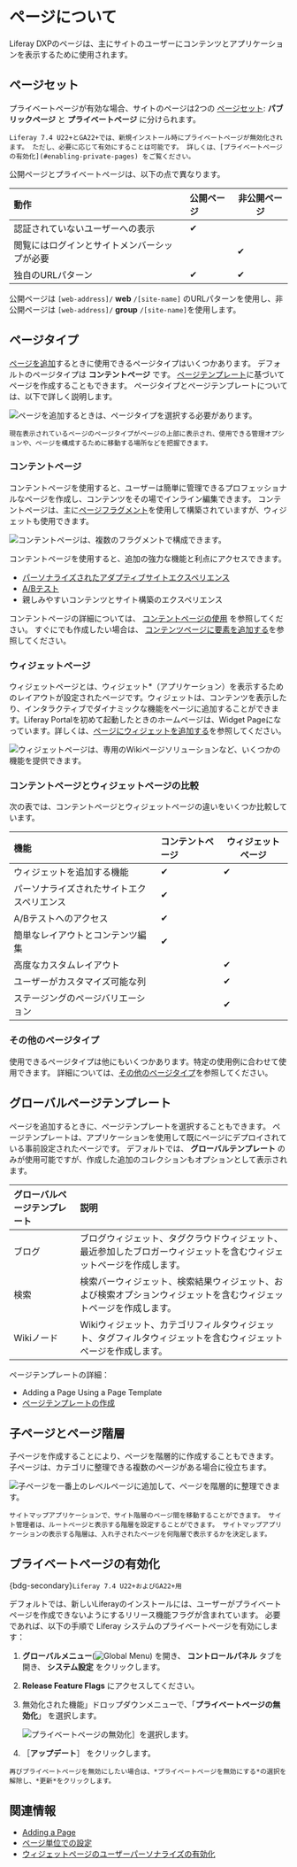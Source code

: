 # ページについて

Liferay DXPのページは、主にサイトのユーザーにコンテンツとアプリケーションを表示するために使用されます。

## ページセット

プライベートページが有効な場合、サイトのページは2つの [ページセット](../page-settings/configuring-page-sets.md): **パブリックページ** と **プライベートページ** に分けられます。

```{note}
Liferay 7.4 U22+とGA22+では、新規インストール時にプライベートページが無効化されます。 ただし、必要に応じて有効にすることは可能です。 詳しくは、[プライベートページの有効化](#enabling-private-pages) をご覧ください。
```

公開ページとプライベートページは、以下の点で異なります。

| 動作                     | 公開ページ    | 非公開ページ   |
|:---------------------- |:-------- | -------- |
| 認証されていないユーザーへの表示       | &#10004; |          |
| 閲覧にはログインとサイトメンバーシップが必要 |          | &#10004; |
| 独自のURLパターン             | &#10004; | &#10004; |

公開ページは `[web-address]/` **web** `/[site-name]` のURLパターンを使用し、非公開ページは `[web-address]/` **group** `/[site-name]`を使用します。

## ページタイプ

[ページを追加](../adding-pages/adding-a-page-to-a-site.md)するときに使用できるページタイプはいくつかあります。 デフォルトのページタイプは **コンテントページ** です。 [ページテンプレート](../adding-pages/creating-a-page-template.md)に基づいてページを作成することもできます。 ページタイプとページテンプレートについては、以下で詳しく説明します。

![ページを追加するときは、ページタイプを選択する必要があります。](./understanding-pages/images/01.png)

```{tip}
現在表示されているページのページタイプがページの上部に表示され、使用できる管理オプションや、ページを構成するために移動する場所などを把握できます。
```

### コンテントページ

コンテントページを使用すると、ユーザーは簡単に管理できるプロフェッショナルなページを作成し、コンテンツをその場でインライン編集できます。 コンテントページは、主に[ページフラグメント](../page-fragments-and-widgets/using-fragments.md)を使用して構築されていますが、ウィジェットも使用できます。

![コンテントページは、複数のフラグメントで構成できます。](./understanding-pages/images/02.png)

コンテントページを使用すると、追加の強力な機能と利点にアクセスできます。

* [パーソナライズされたアダプティブサイトエクスペリエンス](../../personalizing-site-experience.md)
* [A/Bテスト](../../optimizing-sites/ab-testing/ab-testing.md)
* 親しみやすいコンテンツとサイト構築のエクスペリエンス

コンテントページの詳細については、 [コンテントページの使用](../using-content-pages.md) を参照してください。 すぐにでも作成したい場合は、 [コンテンツページに要素を追加する](../using-content-pages/adding-elements-to-content-pages.md)を参照してください。

### ウィジェットページ

<!-- Should there be an article that covers layouts and layout templates? -->

ウィジェットページとは、ウィジェット*（アプリケーション）を表示するためのレイアウトが設定されたページです。ウィジェットは、コンテンツを表示したり、インタラクティブでダイナミックな機能をページに追加することができます。Liferay Portalを初めて起動したときのホームページは、Widget Pageになっています。詳しくは、[ページにウィジェットを追加する](../using-widget-pages/adding-widgets-to-a-page.md)を参照してください。

![ウィジェットページは、専用のWikiページソリューションなど、いくつかの機能を提供できます。](./understanding-pages/images/03.png)

### コンテントページとウィジェットページの比較

次の表では、コンテントページとウィジェットページの違いをいくつか比較しています。

| 機能                    | コンテントページ | ウィジェットページ |
|:--------------------- |:-------- | --------- |
| ウィジェットを追加する機能         | &#10004; | &#10004;  |
| パーソナライズされたサイトエクスペリエンス | &#10004; |           |
| A/Bテストへのアクセス          | &#10004; |           |
| 簡単なレイアウトとコンテンツ編集      | &#10004; |           |
| 高度なカスタムレイアウト          |          | &#10004;  |
| ユーザーがカスタマイズ可能な列       |          | &#10004;  |
| ステージングのページバリエーション     |          | &#10004;  |

### その他のページタイプ

使用できるページタイプは他にもいくつかあります。特定の使用例に合わせて使用できます。 詳細については、[その他のページタイプ](../understanding-pages/other-page-types.md)を参照してください。

## グローバルページテンプレート

ページを追加するときに、ページテンプレートを選択することもできます。 ページテンプレートは、アプリケーションを使用して既にページにデプロイされている事前設定されたページです。 デフォルトでは、 **グローバルテンプレート** のみが使用可能ですが、作成した追加のコレクションもオプションとして表示されます。

| グローバルページテンプレート | 説明                                                         |
|:-------------- |:---------------------------------------------------------- |
| ブログ            | ブログウィジェット、タグクラウドウィジェット、最近参加したブロガーウィジェットを含むウィジェットページを作成します。 |
| 検索             | 検索バーウィジェット、検索結果ウィジェット、および検索オプションウィジェットを含むウィジェットページを作成します。  |
| Wikiノード        | Wikiウィジェット、カテゴリフィルタウィジェット、タグフィルタウィジェットを含むウィジェットページを作成します。  |

ページテンプレートの詳細：

* Adding a Page Using a Page Template
* [ページテンプレートの作成](../adding-pages/creating-a-page-template.md)

## 子ページとページ階層

子ページを作成することにより、ページを階層的に作成することもできます。 子ページは、カテゴリに整理できる複数のページがある場合に役立ちます。

![子ページを一番上のレベルページに追加して、ページを階層的に整理できます。](./understanding-pages/images/04.png)

```{tip}
サイトマップアプリケーションで、サイト階層のページ間を移動することができます。 サイト管理者は、ルートページと表示する階層を設定することができます。 サイトマップアプリケーションの表示する階層は、入れ子されたページを何階層で表示するかを決定します。
```

## プライベートページの有効化

{bdg-secondary}`Liferay 7.4 U22+およびGA22+用`

デフォルトでは、新しいLiferayのインストールには、ユーザーがプライベートページを作成できないようにするリリース機能フラグが含まれています。 必要であれば、以下の手順で Liferay システムのプライベートページを有効にします：

1. **グローバルメニュー**(![Global Menu](../../../images/icon-applications-menu.png)) を開き、 **コントロールパネル** タブを開き、 **システム設定** をクリックします。

1. **Release Feature Flags** にアクセスしてください。

1. 無効化された機能」ドロップダウンメニューで、「**プライベートページの無効化**」 を選択します。
   
   ![プライベートページの無効化］を選択します。](./understanding-pages/images/05.png)

1. ［**アップデート**］ をクリックします。

```{tip}
再びプライベートページを無効にしたい場合は、*プライベートページを無効にする*の選択を解除し、*更新*をクリックします。
```

## 関連情報

* [Adding a Page](../adding-pages/adding-a-page-to-a-site.md)
* [ページ単位での設定](../page-settings/configuring-individual-pages.md)
* [ウィジェットページのユーザーパーソナライズの有効化](../using-widget-pages/enabling-user-personalization-of-widget-pages.md)
